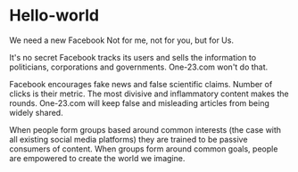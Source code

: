 # Hello-world
We need a new Facebook
Not for me, not for you, but for Us.

It's no secret Facebook tracks its users and sells the information to politicians, corporations and governments. One-23.com won't do that. 

Facebook encourages fake news and false scientific claims. Number of clicks is their metric. The most divisive and inflammatory content makes the rounds. One-23.com will keep false and misleading articles from being widely shared.

When people form groups based around common interests (the case with all existing social media platforms) they are trained to be passive consumers of content. When groups form around common goals, people are empowered to create the world we imagine.

